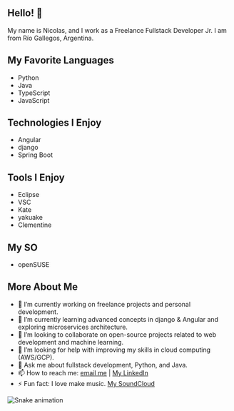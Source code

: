 ## Hello! 👋

My name is Nicolas, and I work as a Freelance Fullstack Developer Jr. I am from Río Gallegos, Argentina.

## My Favorite Languages
- Python
- Java
- TypeScript
- JavaScript

## Technologies I Enjoy
- Angular
- django
- Spring Boot

## Tools I Enjoy
- Eclipse
- VSC
- Kate
- yakuake
- Clementine

## My SO
- openSUSE


## More About Me
- 🔭 I’m currently working on freelance projects and personal development.
- 🌱 I’m currently learning advanced concepts in django & Angular and exploring microservices architecture.
- 👯 I’m looking to collaborate on open-source projects related to web development and machine learning.
- 🤔 I’m looking for help with improving my skills in cloud computing (AWS/GCP).
- 💬 Ask me about fullstack development, Python, and Java.
- 📫 How to reach me: [email me](mailto:nicobutter@gmail.com) | [My LinkedIn](www.linkedin.com/in/nicolás-butterfield-9964aa1a3)
- ⚡ Fun fact: I love make music. [My SoundCloud](https://soundcloud.com/user-785671138/perda)


![Snake animation](https://github.com/tu_nombre_de_usuario/tu_repositorio/blob/output/snake.svg)
